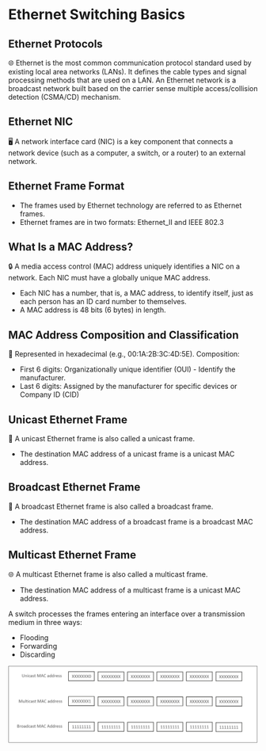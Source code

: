 Ethernet Switching Basics
========================

Ethernet Protocols
------------------
🌐 Ethernet is the most common communication protocol standard used by existing local area networks (LANs). It defines the cable types and signal processing methods that are used on a LAN. An Ethernet network is a broadcast network built based on the carrier sense multiple access/collision detection (CSMA/CD) mechanism.

Ethernet NIC
------------
🖥️ A network interface card (NIC) is a key component that connects a network device (such as a computer, a switch, or a router) to an external network.

Ethernet Frame Format
---------------------
- The frames used by Ethernet technology are referred to as Ethernet frames.
- Ethernet frames are in two formats: Ethernet_II and IEEE 802.3

What Is a MAC Address?
----------------------
🔒 A media access control (MAC) address uniquely identifies a NIC on a network. Each NIC must have a globally unique MAC address.

- Each NIC has a number, that is, a MAC address, to identify itself, just as each person has an ID card number to themselves.
- A MAC address is 48 bits (6 bytes) in length.

MAC Address Composition and Classification
------------------------------------------
🔢 Represented in hexadecimal (e.g., 00:1A:2B:3C:4D:5E).
Composition:
- First 6 digits: Organizationally unique identifier (OUI) - Identify the manufacturer.
- Last 6 digits: Assigned by the manufacturer for specific devices or Company ID (CID)

Unicast Ethernet Frame
----------------------
📨 A unicast Ethernet frame is also called a unicast frame.
- The destination MAC address of a unicast frame is a unicast MAC address.

Broadcast Ethernet Frame
------------------------
📢 A broadcast Ethernet frame is also called a broadcast frame.
- The destination MAC address of a broadcast frame is a broadcast MAC address.

Multicast Ethernet Frame
------------------------
🌐 A multicast Ethernet frame is also called a multicast frame.
- The destination MAC address of a multicast frame is a unicast MAC address.

A switch processes the frames entering an interface over a transmission medium in three ways:
- Flooding
- Forwarding
- Discarding

![MAC Address](./Images/mac.png)
